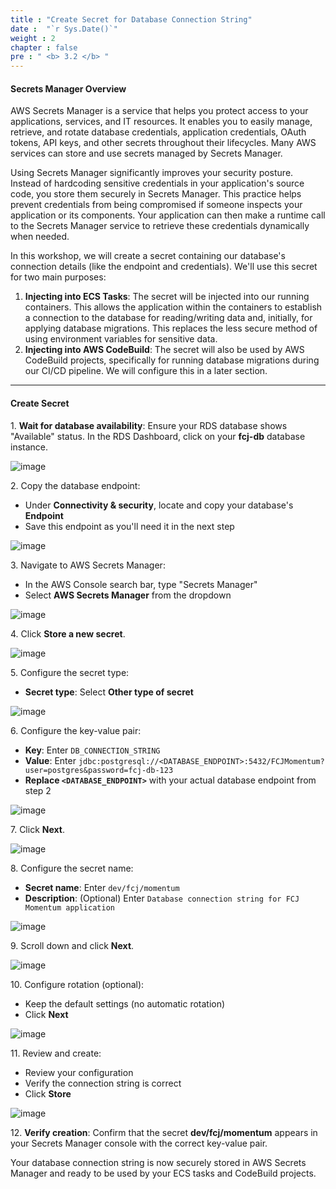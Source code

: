 ```yaml
---
title : "Create Secret for Database Connection String"
date :  "`r Sys.Date()`" 
weight : 2
chapter : false
pre : " <b> 3.2 </b> "
---
```


#### Secrets Manager Overview

AWS Secrets Manager is a service that helps you protect access to your applications, services, and IT resources. It enables you to easily manage, retrieve, and rotate database credentials, application credentials, OAuth tokens, API keys, and other secrets throughout their lifecycles. Many AWS services can store and use secrets managed by Secrets Manager.

Using Secrets Manager significantly improves your security posture. Instead of hardcoding sensitive credentials in your application's source code, you store them securely in Secrets Manager. This practice helps prevent credentials from being compromised if someone inspects your application or its components. Your application can then make a runtime call to the Secrets Manager service to retrieve these credentials dynamically when needed.

In this workshop, we will create a secret containing our database's connection details (like the endpoint and credentials). We'll use this secret for two main purposes:

1. **Injecting into ECS Tasks**: The secret will be injected into our running containers. This allows the application within the containers to establish a connection to the database for reading/writing data and, initially, for applying database migrations. This replaces the less secure method of using environment variables for sensitive data.
2. **Injecting into AWS CodeBuild**: The secret will also be used by AWS CodeBuild projects, specifically for running database migrations during our CI/CD pipeline. We will configure this in a later section.

___

#### Create Secret

1\. **Wait for database availability**: Ensure your RDS database shows "Available" status. In the RDS Dashboard, click on your **fcj-db** database instance.

![image](/images/3.2/Group19.png)

2\. Copy the database endpoint:
   - Under **Connectivity & security**, locate and copy your database's **Endpoint**
   - Save this endpoint as you'll need it in the next step

![image](/images/3.2/Group20.png)

3\. Navigate to AWS Secrets Manager:
   - In the AWS Console search bar, type "Secrets Manager"
   - Select **AWS Secrets Manager** from the dropdown

![image](/images/3.2/Group1.png)

4\. Click **Store a new secret**.

![image](/images/3.2/Group18.png)

5\. Configure the secret type:
   - **Secret type**: Select **Other type of secret**

![image](/images/3.2/Group21.png)

6\. Configure the key-value pair:
   - **Key**: Enter `DB_CONNECTION_STRING`
   - **Value**: Enter `jdbc:postgresql://<DATABASE_ENDPOINT>:5432/FCJMomentum?user=postgres&password=fcj-db-123`
   - **Replace `<DATABASE_ENDPOINT>`** with your actual database endpoint from step 2

![image](/images/3.2/Group22.png)

7\. Click **Next**.

![image](/images/3.2/Group27.png)

8\. Configure the secret name:
   - **Secret name**: Enter `dev/fcj/momentum`
   - **Description**: (Optional) Enter `Database connection string for FCJ Momentum application`

![image](/images/3.2/Group23.png)

9\. Scroll down and click **Next**.

![image](/images/3.2/Group24.png)

10\. Configure rotation (optional):

  - Keep the default settings (no automatic rotation)
  - Click **Next**

![image](/images/3.2/Group25.png)

11\. Review and create:

   - Review your configuration
   - Verify the connection string is correct
   - Click **Store**

![image](/images/3.2/Group26.png)

12\. **Verify creation**: Confirm that the secret **dev/fcj/momentum** appears in your Secrets Manager console with the correct key-value pair.

Your database connection string is now securely stored in AWS Secrets Manager and ready to be used by your ECS tasks and CodeBuild projects.